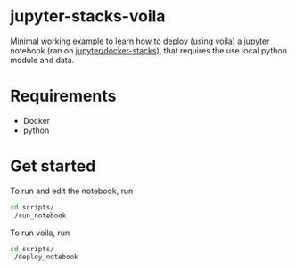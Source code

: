 # jupyter-stacks-voila

Minimal working example to learn how to deploy (using [voila](https://github.com/voila-dashboards/voila/tree/stable)) a jupyter notebook (ran on [jupyter/docker-stacks](https://github.com/jupyter/docker-stacks)), that requires the use local python module and data.

# Requirements

- Docker
- python

# Get started

To run and edit the notebook, run

```bash
cd scripts/
./run_notebook
```

To run voila, run

```bash
cd scripts/
./deploy_notebook
```
